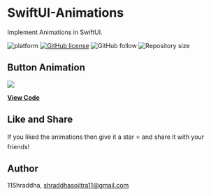 # SwiftUI-Animations
Implement Animations in SwiftUI.

![platform](https://img.shields.io/badge/platform-iOS-orange)
[![GitHub license](https://img.shields.io/badge/License-Apache2.0-blue.svg)](LICENSE)
![GitHub follow](https://img.shields.io/github/followers/11Shraddha?style=social)
![Repository size](https://img.shields.io/github/repo-size/11Shraddha/SwiftUI-Animations)

    

## Button Animation

![ ](https://gitlab.com/shraddha.sojitra/swiftui-animations/-/blob/master/button_animation.gif)


[**View Code**](https://gitlab.com/shraddha.sojitra/swiftui-animations/-/tree/master/AnimatedButton)


## Like and Share
If you liked the animations then  give it a star ⭐️ and share it with your friends!

## Author

11Shraddha, shraddhasojitra11@gmail.com
